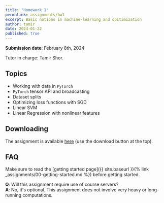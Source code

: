 ```yaml
---
title: "Homework 1"
permalink: assignments/hw1
excerpt: Basic notions in machine-learning and opitimization
author: tamir
date: 2024-01-22
published: true
---
```


**Submission date**: February  8th, 2024

Tutor in charge: Tamir Shor.

## Topics

- Working with data in `PyTorch`
- `PyTorch` tensor API and broadcasting
- Dataset splits
- Optimizing loss functions with SGD
- Linear SVM
- Linear Regression with nonlinear features

## Downloading

The assignment is available
[here](https://technionmail-my.sharepoint.com/:u:/g/personal/tamir_shor_campus_technion_ac_il/EU7wPZFDqeBJkhUfCv6JDEwBG4P77a6hxFV1GZh08RVdFw?e=FRcdLT)
(use the download button at the top).

## FAQ

Make sure to read the [getting started page]({{ site.baseurl }}{% link _assignments/00-getting-started.md %})
before getting started.

**Q**: Will this assignment require use of course servers?  
**A**: No, it's optional. This assignment does not involve very heavy or long-running
computations.

